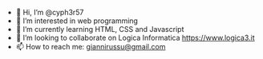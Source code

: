 - 👋 Hi, I’m @cyph3r57
- 👀 I’m interested in web programming 
- 🌱 I’m currently learning HTML, CSS and Javascript
- 💞️ I’m looking to collaborate on Logica Informatica https://www.logica3.it
- 📫 How to reach me: giannirussu@gmail.com

<!---
cyph3r57/cyph3r57 is a ✨ special ✨ repository because its `README.md` (this file) appears on your GitHub profile.
You can click the Preview link to take a look at your changes.
--->
